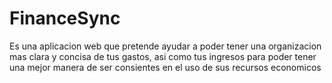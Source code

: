 # FinanceSync
Es una aplicacion web que pretende ayudar a poder tener una organizacion mas clara y concisa de tus gastos, asi como tus ingresos para poder tener una mejor manera de ser consientes en el uso de sus recursos economicos
